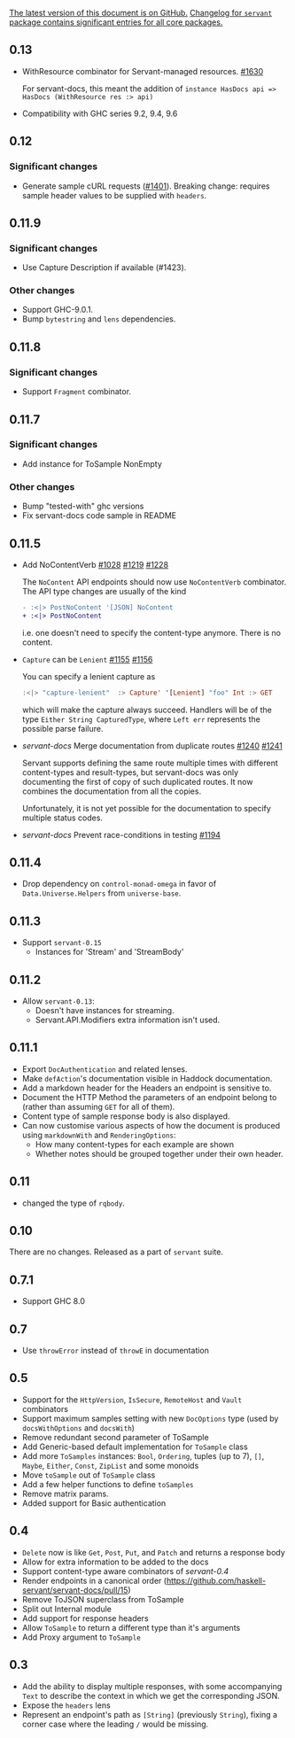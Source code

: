 [The latest version of this document is on GitHub.](https://github.com/haskell-servant/servant/blob/master/servant-docs/CHANGELOG.md)
[Changelog for `servant` package contains significant entries for all core packages.](https://github.com/haskell-servant/servant/blob/master/servant/CHANGELOG.md)

0.13
----

- WithResource combinator for Servant-managed resources. [#1630](https://github.com/haskell-servant/servant/pull/1630)

  For servant-docs, this meant the addition of `instance HasDocs api => HasDocs (WithResource res :> api)`

- Compatibility with GHC series 9.2, 9.4, 9.6

0.12
----

### Significant changes

- Generate sample cURL requests
  ([#1401](https://github.com/haskell-servant/servant/pull/1401/files)).
  Breaking change: requires sample header values to be supplied with `headers`.

0.11.9
------

### Significant changes

- Use Capture Description if available (#1423).

### Other changes

- Support GHC-9.0.1.
- Bump `bytestring` and `lens` dependencies.

0.11.8
------

### Significant changes

- Support `Fragment` combinator.

0.11.7
------

### Significant changes

- Add instance for ToSample NonEmpty

### Other changes

- Bump "tested-with" ghc versions
- Fix servant-docs code sample in README

0.11.5
----


- Add NoContentVerb [#1028](https://github.com/haskell-servant/servant/issues/1028) [#1219](https://github.com/haskell-servant/servant/pull/1219) [#1228](https://github.com/haskell-servant/servant/pull/1228)

  The `NoContent` API endpoints should now use `NoContentVerb` combinator.
  The API type changes are usually of the kind

  ```diff
  - :<|> PostNoContent '[JSON] NoContent
  + :<|> PostNoContent
  ```

  i.e. one doesn't need to specify the content-type anymore. There is no content.

- `Capture` can be `Lenient` [#1155](https://github.com/haskell-servant/servant/issues/1155) [#1156](https://github.com/haskell-servant/servant/pull/1156)

  You can specify a lenient capture as

  ```haskell
  :<|> "capture-lenient"  :> Capture' '[Lenient] "foo" Int :> GET
  ```

  which will make the capture always succeed. Handlers will be of the
  type `Either String CapturedType`, where `Left err` represents
  the possible parse failure.

- *servant-docs* Merge documentation from duplicate routes [#1240](https://github.com/haskell-servant/servant/issues/1240) [#1241](https://github.com/haskell-servant/servant/pull/1241)

  Servant supports defining the same route multiple times with different
  content-types and result-types, but servant-docs was only documenting
  the first of copy of such duplicated routes. It now combines the
  documentation from all the copies.

  Unfortunately, it is not yet possible for the documentation to specify
  multiple status codes.

- *servant-docs* Prevent race-conditions in testing [#1194](https://github.com/haskell-servant/servant/pull/1194)

0.11.4
------

- Drop dependency on `control-monad-omega` in favor of `Data.Universe.Helpers` from `universe-base`.

0.11.3
------

- Support `servant-0.15`
   - Instances for 'Stream' and 'StreamBody'

0.11.2
------

* Allow `servant-0.13`:
  - Doesn't have instances for streaming.
  - Servant.API.Modifiers extra information isn't used.

0.11.1
------

* Export `DocAuthentication` and related lenses.
* Make `defAction`'s documentation visible in Haddock documentation.
* Add a markdown header for the Headers an endpoint is sensitive to.
* Document the HTTP Method the parameters of an endpoint belong to
  (rather than assuming `GET` for all of them).
* Content type of sample response body is also displayed.
* Can now customise various aspects of how the document is produced
  using `markdownWith` and `RenderingOptions`:
    - How many content-types for each example are shown
    - Whether notes should be grouped together under their own header.

0.11
----

* changed the type of `rqbody`.

0.10
----

There are no changes. Released as a part of `servant` suite.

0.7.1
-----

* Support GHC 8.0

0.7
---

* Use `throwError` instead of `throwE` in documentation

0.5
----

* Support for the `HttpVersion`, `IsSecure`, `RemoteHost` and `Vault` combinators
* Support maximum samples setting with new `DocOptions` type (used by `docsWithOptions` and `docsWith`)
* Remove redundant second parameter of ToSample
* Add Generic-based default implementation for `ToSample` class
* Add more `ToSamples` instances: `Bool`, `Ordering`, tuples (up to 7), `[]`, `Maybe`, `Either`, `Const`, `ZipList` and some monoids
* Move `toSample` out of `ToSample` class
* Add a few helper functions to define `toSamples`
* Remove matrix params.
* Added support for Basic authentication

0.4
---
* `Delete` now is like `Get`, `Post`, `Put`, and `Patch` and returns a response body
* Allow for extra information to be added to the docs
* Support content-type aware combinators of *servant-0.4*
* Render endpoints in a canonical order (https://github.com/haskell-servant/servant-docs/pull/15)
* Remove ToJSON superclass from ToSample
* Split out Internal module
* Add support for response headers
* Allow `ToSample` to return a different type than it's arguments
* Add Proxy argument to `ToSample`

0.3
---

* Add the ability to display multiple responses, with some accompanying `Text` to describe the context in which we get the corresponding JSON.
* Expose the `headers` lens
* Represent an endpoint's path as `[String]` (previously `String`), fixing a corner case where the leading `/` would be missing.

